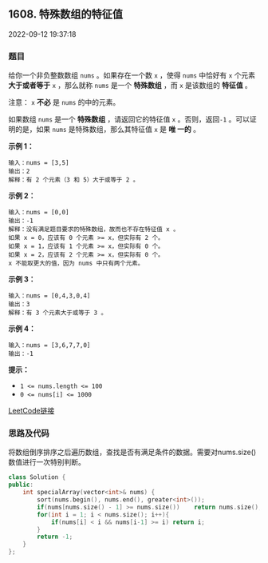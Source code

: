 ## 1608. 特殊数组的特征值

2022-09-12 19:37:18

### 题目

给你一个非负整数数组 ``nums`` 。如果存在一个数 ``x`` ，使得 ``nums`` 中恰好有 ``x`` 个元素 **大于或者等于** ``x`` ，那么就称 ``nums`` 是一个 **特殊数组** 
，而 ``x`` 是该数组的 **特征值** 。

注意： ``x`` **不必** 是 ``nums`` 的中的元素。

如果数组 ``nums`` 是一个 **特殊数组** ，请返回它的特征值 ``x`` 。否则，返回``-1`` 。可以证明的是，如果 ``nums`` 是特殊数组，那么其特征值 ``x`` 是 **唯
一的** 。



**示例 1：**

```
输入：nums = [3,5]
输出：2
解释：有 2 个元素（3 和 5）大于或等于 2 。
```

**示例 2：**

```
输入：nums = [0,0]
输出：-1
解释：没有满足题目要求的特殊数组，故而也不存在特征值 x 。
如果 x = 0，应该有 0 个元素 >= x，但实际有 2 个。
如果 x = 1，应该有 1 个元素 >= x，但实际有 0 个。
如果 x = 2，应该有 2 个元素 >= x，但实际有 0 个。
x 不能取更大的值，因为 nums 中只有两个元素。
```

**示例 3：**

```
输入：nums = [0,4,3,0,4]
输出：3
解释：有 3 个元素大于或等于 3 。
```

**示例 4：**

```
输入：nums = [3,6,7,7,0]
输出：-1
```



**提示：**


- ``1 <= nums.length <= 100``
- ``0 <= nums[i] <= 1000``



[LeetCode链接](https://leetcode-cn.com/problems/special-array-with-x-elements-greater-than-or-equal-x/)

### 思路及代码

将数组倒序排序之后遍历数组，查找是否有满足条件的数据。需要对nums.size()数值进行一次特别判断。

```cpp
class Solution {
public:
    int specialArray(vector<int>& nums) {
        sort(nums.begin(), nums.end(), greater<int>());
        if(nums[nums.size() - 1] >= nums.size())    return nums.size();
        for(int i = 1; i < nums.size(); i++){
            if(nums[i] < i && nums[i-1] >= i) return i;
        }
        return -1;
    }
};
```